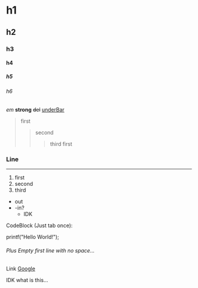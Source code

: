 <h1>h1</h1>
<h2>h2</h2>
<h3>h3</h3>
<h4>h4</h4>
<h5>h5</h5>
<h6>h6</h6>

<em>em</em>
<strong>strong</strong>
<del>del</del>
<u>underBar</u>

> first
> > second
> > > third
> first


<h3>Line</h3>
<hr/>

1. first
2. second
3. third

* out
* -in?
  * IDK

CodeBlock (Just tab once):

 printf("Hello World!");
 
<h6>Plus Empty first line with no space...</h6>

Link [Google][googlelink]

[googlelink]: https://google.com "google link!!"

IDK what is this...


 

